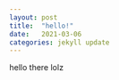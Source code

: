 ```yaml
---
layout: post
title:  "hello!"
date:   2021-03-06
categories: jekyll update
---
```






hello there lolz